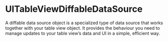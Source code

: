 # UITableViewDiffableDataSource
A diffable data source object is a specialized type of data source that works together with your table view object. It provides the behaviour you need to manage updates to your table view’s data and UI in a simple, efficient way.
